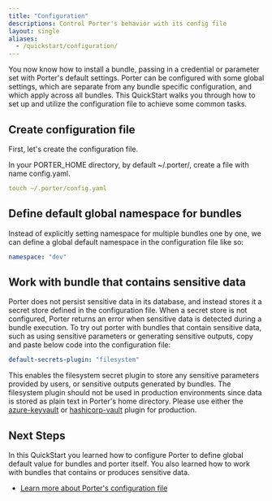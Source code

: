 ```yaml
---
title: "Configuration"
descriptions: Control Porter's behavior with its config file
layout: single
aliases:
  - /quickstart/configuration/
---
```


You now know how to install a bundle, passing in a credential or parameter set
with Porter's default settings.
Porter can be configured with some global settings, which are separate from any
bundle specific configuration, and which apply across all bundles.
This QuickStart walks you through how to set up and utilize the configuration
file to achieve some common tasks.

## Create configuration file

First, let's create the configuration file.

In your PORTER_HOME directory, by default ~/.porter/, create a file with name
config.yaml.

```yaml
touch ~/.porter/config.yaml
```

## Define default global namespace for bundles

Instead of explicitly setting namespace for multiple bundles one by one, we can define a global default namespace
in the configuration file like so:

```yaml
namespace: "dev"
```

## Work with bundle that contains sensitive data

Porter does not persist sensitive data in its database, and instead stores it a
secret store defined in the configuration file. When a secret store is not
configured, Porter returns an error when sensitive data is detected during a bundle execution. To
try out porter with bundles that contain sensitive data, such as using sensitive parameters
or generating sensitive outputs, copy and paste below code into the
configuration file:

```yaml
default-secrets-plugin: "filesystem"
```

This enables the filesystem secret plugin to store any sensitive parameters
provided by users, or sensitive outputs generated by bundles.
The filesystem plugin should not be used in production environments since data
is stored as plain text in Porter's home directory. Please use either the [azure-keyvault](/plugins/azure#secrets)
or [hashicorp-vault](/plugins/hashicorp/#plugin-configuration) plugin for production.

## Next Steps

In this QuickStart you learned how to configure Porter to define global default
value for bundles and porter itself. You also learned how to work with bundles
that contains or produces sensitive data.

- [Learn more about Porter's configuration file](/configuration)
